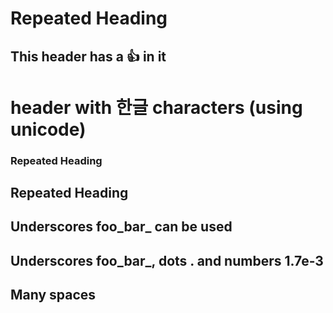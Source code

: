 # Repeated Heading
## This header has a :thumbsup: in it
# header with 한글 characters (using unicode)
### Repeated Heading
## Repeated Heading
## Underscores foo_bar_ can be used
## Underscores foo_bar_, dots . and numbers 1.7e-3
## Many          spaces
